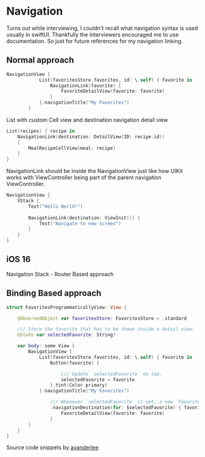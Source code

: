 # Navigation

Turns out while interviewing, I couldn't recall what navigation syntax is used usually in swiftUI. 
Thankfully the interviewers encouraged me to use documentation. 
So just for future references for my navigation linking.

## Normal approach


```swift
NavigationView {
            List(favoritesStore.favorites, id: \.self) { favorite in
                NavigationLink(favorite) {
                    FavoriteDetailView(favorite: favorite)
                }
            }.navigationTitle("My Favorites")
        }
```

List with custom Cell view and destination navigation detail view
```swift
List(recipes) { recipe in
	NavigationLink(destination: DetailView(ID: recipe.id)) 
	{
		MealRecipeCellView(meal: recipe)
	}
}
```

NavigationLink should be inside the NavigationView just like how UIKit works with ViewController being part of the parent navigation ViewController.

```swift
NavigationView {
	VStack {
		Text("Hello World!")
		
		NavigationLink(destination: ViewInit()) {
			Text("Navigate to new screen")
		}
	}
}
```



## iOS 16

Navigation Stack - Router Based approach


## Binding Based approach



```swift
struct FavoritesProgrammaticallyView: View {

    @ObservedObject var favoritesStore: FavoritesStore = .standard

    /// Store the favorite that has to be shown inside a detail view.
    @State var selectedFavorite: String?

    var body: some View {
        NavigationView {
            List(favoritesStore.favorites, id: \.self) { favorite in
                Button(favorite) {

                    /// Update `selectedFavorite` on tap.
                    selectedFavorite = favorite
                }.tint(Color.primary)
            }.navigationTitle("My Favorites")

                /// Whenever `selectedFavorite` is set, a new `FavoriteDetailView` is pushed.
                .navigationDestination(for: $selectedFavorite) { favorite in
                    FavoriteDetailView(favorite: favorite)
                }
        }
    }
}
```


Source code snippets by [avanderlee](https://www.avanderlee.com/swiftui/navigationlink-programmatically-binding/)